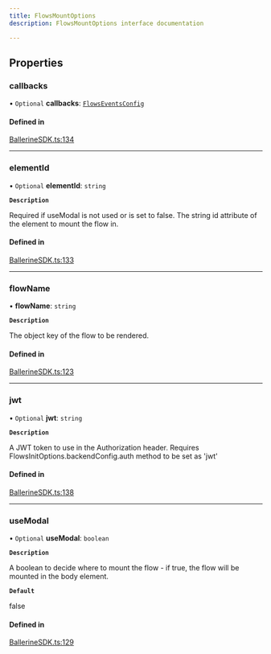 ```yaml
---
title: FlowsMountOptions
description: FlowsMountOptions interface documentation

---
```


## Properties

### callbacks

• `Optional` **callbacks**: [`FlowsEventsConfig`](/en/api/sdk/flows_events_config)

#### Defined in

[BallerineSDK.ts:134](https://github.com/ballerine-io/ballerine/blob/dev/sdks/web-ui-sdk/src/types/BallerineSDK.ts#L134)

---

### elementId

• `Optional` **elementId**: `string`

**`Description`**

Required if useModal is not used or is set to false. The string id attribute of the element to mount the flow in.

#### Defined in

[BallerineSDK.ts:133](https://github.com/ballerine-io/ballerine/blob/dev/sdks/web-ui-sdk/src/types/BallerineSDK.ts#L133)

---

### flowName

• **flowName**: `string`

**`Description`**

The object key of the flow to be rendered.

#### Defined in

[BallerineSDK.ts:123](https://github.com/ballerine-io/ballerine/blob/dev/sdks/web-ui-sdk/src/types/BallerineSDK.ts#L123)

---

### jwt

• `Optional` **jwt**: `string`

**`Description`**

A JWT token to use in the Authorization header. Requires FlowsInitOptions.backendConfig.auth method to be set as 'jwt'

#### Defined in

[BallerineSDK.ts:138](https://github.com/ballerine-io/ballerine/blob/dev/sdks/web-ui-sdk/src/types/BallerineSDK.ts#L138)

---

### useModal

• `Optional` **useModal**: `boolean`

**`Description`**

A boolean to decide where to mount the flow - if true, the flow will be mounted in the body element.

**`Default`**

false

#### Defined in

[BallerineSDK.ts:129](https://github.com/ballerine-io/ballerine/blob/dev/sdks/web-ui-sdk/src/types/BallerineSDK.ts#L129)

